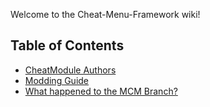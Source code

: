 Welcome to the Cheat-Menu-Framework wiki!

## Table of Contents

* [CheatModule Authors](./CheatModule-Authors)
* [Modding Guide](./Modding-Guide)
* [What happened to the MCM Branch?](./What-happened-to-the-MCM-Branch%3F)